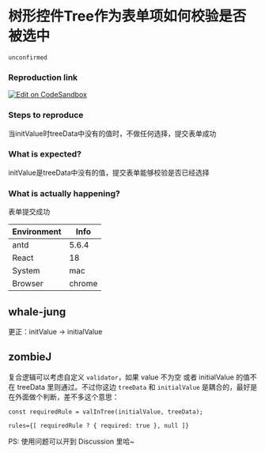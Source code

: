 # 树形控件Tree作为表单项如何校验是否被选中

`unconfirmed`

### Reproduction link

[![Edit on CodeSandbox](https://codesandbox.io/static/img/play-codesandbox.svg)](https://codesandbox.io/s/ji-ben-shi-yong-antd-5-7-0-forked-tyxmv6?file=/demo.tsx)

### Steps to reproduce

当initValue时treeData中没有的值时，不做任何选择，提交表单成功

### What is expected?

initValue是treeData中没有的值，提交表单能够校验是否已经选择

### What is actually happening?

表单提交成功

| Environment | Info   |
| ----------- | ------ |
| antd        | 5.6.4  |
| React       | 18     |
| System      | mac    |
| Browser     | chrome |

<!-- generated by ant-design-issue-helper. DO NOT REMOVE -->

## whale-jung

更正：initValue -> initialValue

## zombieJ

复合逻辑可以考虑自定义 `validator`，如果 value 不为空 或者 initialValue 的值不在 treeData 里则通过。不过你这边 `treeData` 和 `initialValue` 是耦合的，最好是在外面做个判断，差不多这个意思：

```tsx
const requiredRule = valInTree(initialValue, treeData);

rules={[ requiredRule ? { required: true }, null ]}
```

PS: 使用问题可以开到 Discussion 里哈~
